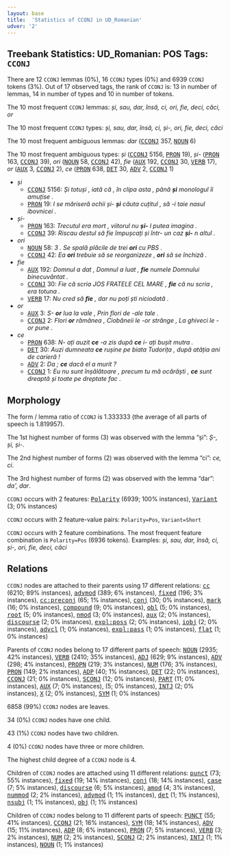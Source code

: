 ```yaml
---
layout: base
title:  'Statistics of CCONJ in UD_Romanian'
udver: '2'
---
```


## Treebank Statistics: UD_Romanian: POS Tags: `CCONJ`

There are 12 `CCONJ` lemmas (0%), 16 `CCONJ` types (0%) and 6939 `CCONJ` tokens (3%).
Out of 17 observed tags, the rank of `CCONJ` is: 13 in number of lemmas, 14 in number of types and 10 in number of tokens.

The 10 most frequent `CCONJ` lemmas: <em>și, sau, dar, însă, ci, ori, fie, deci, căci, or</em>

The 10 most frequent `CCONJ` types:  <em>și, sau, dar, însă, ci, și-, ori, fie, deci, căci</em>

The 10 most frequent ambiguous lemmas: <em>dar</em> (<tt><a href="ro-pos-CCONJ.html">CCONJ</a></tt> 357, <tt><a href="ro-pos-NOUN.html">NOUN</a></tt> 6)

The 10 most frequent ambiguous types:  <em>și</em> (<tt><a href="ro-pos-CCONJ.html">CCONJ</a></tt> 5156, <tt><a href="ro-pos-PRON.html">PRON</a></tt> 19), <em>și-</em> (<tt><a href="ro-pos-PRON.html">PRON</a></tt> 163, <tt><a href="ro-pos-CCONJ.html">CCONJ</a></tt> 39), <em>ori</em> (<tt><a href="ro-pos-NOUN.html">NOUN</a></tt> 58, <tt><a href="ro-pos-CCONJ.html">CCONJ</a></tt> 42), <em>fie</em> (<tt><a href="ro-pos-AUX.html">AUX</a></tt> 192, <tt><a href="ro-pos-CCONJ.html">CCONJ</a></tt> 30, <tt><a href="ro-pos-VERB.html">VERB</a></tt> 17), <em>or</em> (<tt><a href="ro-pos-AUX.html">AUX</a></tt> 3, <tt><a href="ro-pos-CCONJ.html">CCONJ</a></tt> 2), <em>ce</em> (<tt><a href="ro-pos-PRON.html">PRON</a></tt> 638, <tt><a href="ro-pos-DET.html">DET</a></tt> 30, <tt><a href="ro-pos-ADV.html">ADV</a></tt> 2, <tt><a href="ro-pos-CCONJ.html">CCONJ</a></tt> 1)


* <em>și</em>
  * <tt><a href="ro-pos-CCONJ.html">CCONJ</a></tt> 5156: <em>Și totuși , iată că , în clipa asta , până <b>și</b> monologul îi amuțise .</em>
  * <tt><a href="ro-pos-PRON.html">PRON</a></tt> 19: <em>I se măriseră ochii și- <b>și</b> căuta cuțitul , să -i taie nasul ibovnicei .</em>
* <em>și-</em>
  * <tt><a href="ro-pos-PRON.html">PRON</a></tt> 163: <em>Trecutul era mort , viitorul nu <b>și-</b> l putea imagina .</em>
  * <tt><a href="ro-pos-CCONJ.html">CCONJ</a></tt> 39: <em>Riscau destul să fie împușcați și într- un caz <b>și-</b> n altul .</em>
* <em>ori</em>
  * <tt><a href="ro-pos-NOUN.html">NOUN</a></tt> 58: <em>3 . Se spală plăcile de trei <b>ori</b> cu PBS .</em>
  * <tt><a href="ro-pos-CCONJ.html">CCONJ</a></tt> 42: <em>Ea <b>ori</b> trebuie să se reorganizeze , <b>ori</b> să se închiză .</em>
* <em>fie</em>
  * <tt><a href="ro-pos-AUX.html">AUX</a></tt> 192: <em>Domnul a dat , Domnul a luat , <b>fie</b> numele Domnului binecuvântat .</em>
  * <tt><a href="ro-pos-CCONJ.html">CCONJ</a></tt> 30: <em>Fie că scria JOS FRATELE CEL MARE , <b>fie</b> că nu scria , era totuna .</em>
  * <tt><a href="ro-pos-VERB.html">VERB</a></tt> 17: <em>Nu cred să <b>fie</b> , dar nu poți ști niciodată .</em>
* <em>or</em>
  * <tt><a href="ro-pos-AUX.html">AUX</a></tt> 3: <em>S- <b>or</b> lua la vale , Prin flori de -ale tale .</em>
  * <tt><a href="ro-pos-CCONJ.html">CCONJ</a></tt> 2: <em>Flori <b>or</b> rămânea , Ciobăneii le -or strânge , La ghiveci le -or pune .</em>
* <em>ce</em>
  * <tt><a href="ro-pos-PRON.html">PRON</a></tt> 638: <em>N- ați auzit <b>ce</b> -a zis după <b>ce</b> i- ați bușit mutra .</em>
  * <tt><a href="ro-pos-DET.html">DET</a></tt> 30: <em>Auzi dumneata <b>ce</b> rușine pe biata Tudorița , după atâția ani de carieră !</em>
  * <tt><a href="ro-pos-ADV.html">ADV</a></tt> 2: <em>Da ; <b>ce</b> dacă el a murit ?</em>
  * <tt><a href="ro-pos-CCONJ.html">CCONJ</a></tt> 1: <em>Eu nu sunt înșălătoare , precum tu mă ocărăști , <b>ce</b> sunt dreaptă și toate pe dreptate fac .</em>

## Morphology

The form / lemma ratio of `CCONJ` is 1.333333 (the average of all parts of speech is 1.819957).

The 1st highest number of forms (3) was observed with the lemma “și”: <em>Ș-, și, și-</em>.

The 2nd highest number of forms (2) was observed with the lemma “ci”: <em>ce, ci</em>.

The 3rd highest number of forms (2) was observed with the lemma “dar”: <em>da', dar</em>.

`CCONJ` occurs with 2 features: <tt><a href="ro-feat-Polarity.html">Polarity</a></tt> (6939; 100% instances), <tt><a href="ro-feat-Variant.html">Variant</a></tt> (3; 0% instances)

`CCONJ` occurs with 2 feature-value pairs: `Polarity=Pos`, `Variant=Short`

`CCONJ` occurs with 2 feature combinations.
The most frequent feature combination is `Polarity=Pos` (6936 tokens).
Examples: <em>și, sau, dar, însă, ci, și-, ori, fie, deci, căci</em>


## Relations

`CCONJ` nodes are attached to their parents using 17 different relations: <tt><a href="ro-dep-cc.html">cc</a></tt> (6210; 89% instances), <tt><a href="ro-dep-advmod.html">advmod</a></tt> (389; 6% instances), <tt><a href="ro-dep-fixed.html">fixed</a></tt> (196; 3% instances), <tt><a href="ro-dep-cc-preconj.html">cc:preconj</a></tt> (65; 1% instances), <tt><a href="ro-dep-conj.html">conj</a></tt> (30; 0% instances), <tt><a href="ro-dep-mark.html">mark</a></tt> (16; 0% instances), <tt><a href="ro-dep-compound.html">compound</a></tt> (9; 0% instances), <tt><a href="ro-dep-obl.html">obl</a></tt> (5; 0% instances), <tt><a href="ro-dep-root.html">root</a></tt> (5; 0% instances), <tt><a href="ro-dep-nmod.html">nmod</a></tt> (3; 0% instances), <tt><a href="ro-dep-aux.html">aux</a></tt> (2; 0% instances), <tt><a href="ro-dep-discourse.html">discourse</a></tt> (2; 0% instances), <tt><a href="ro-dep-expl-poss.html">expl:poss</a></tt> (2; 0% instances), <tt><a href="ro-dep-iobj.html">iobj</a></tt> (2; 0% instances), <tt><a href="ro-dep-advcl.html">advcl</a></tt> (1; 0% instances), <tt><a href="ro-dep-expl-pass.html">expl:pass</a></tt> (1; 0% instances), <tt><a href="ro-dep-flat.html">flat</a></tt> (1; 0% instances)

Parents of `CCONJ` nodes belong to 17 different parts of speech: <tt><a href="ro-pos-NOUN.html">NOUN</a></tt> (2935; 42% instances), <tt><a href="ro-pos-VERB.html">VERB</a></tt> (2410; 35% instances), <tt><a href="ro-pos-ADJ.html">ADJ</a></tt> (629; 9% instances), <tt><a href="ro-pos-ADV.html">ADV</a></tt> (298; 4% instances), <tt><a href="ro-pos-PROPN.html">PROPN</a></tt> (219; 3% instances), <tt><a href="ro-pos-NUM.html">NUM</a></tt> (176; 3% instances), <tt><a href="ro-pos-PRON.html">PRON</a></tt> (149; 2% instances), <tt><a href="ro-pos-ADP.html">ADP</a></tt> (40; 1% instances), <tt><a href="ro-pos-DET.html">DET</a></tt> (22; 0% instances), <tt><a href="ro-pos-CCONJ.html">CCONJ</a></tt> (21; 0% instances), <tt><a href="ro-pos-SCONJ.html">SCONJ</a></tt> (12; 0% instances), <tt><a href="ro-pos-PART.html">PART</a></tt> (11; 0% instances), <tt><a href="ro-pos-AUX.html">AUX</a></tt> (7; 0% instances),  (5; 0% instances), <tt><a href="ro-pos-INTJ.html">INTJ</a></tt> (2; 0% instances), <tt><a href="ro-pos-X.html">X</a></tt> (2; 0% instances), <tt><a href="ro-pos-SYM.html">SYM</a></tt> (1; 0% instances)

6858 (99%) `CCONJ` nodes are leaves.

34 (0%) `CCONJ` nodes have one child.

43 (1%) `CCONJ` nodes have two children.

4 (0%) `CCONJ` nodes have three or more children.

The highest child degree of a `CCONJ` node is 4.

Children of `CCONJ` nodes are attached using 11 different relations: <tt><a href="ro-dep-punct.html">punct</a></tt> (73; 55% instances), <tt><a href="ro-dep-fixed.html">fixed</a></tt> (19; 14% instances), <tt><a href="ro-dep-conj.html">conj</a></tt> (18; 14% instances), <tt><a href="ro-dep-case.html">case</a></tt> (7; 5% instances), <tt><a href="ro-dep-discourse.html">discourse</a></tt> (6; 5% instances), <tt><a href="ro-dep-amod.html">amod</a></tt> (4; 3% instances), <tt><a href="ro-dep-nummod.html">nummod</a></tt> (2; 2% instances), <tt><a href="ro-dep-advmod.html">advmod</a></tt> (1; 1% instances), <tt><a href="ro-dep-det.html">det</a></tt> (1; 1% instances), <tt><a href="ro-dep-nsubj.html">nsubj</a></tt> (1; 1% instances), <tt><a href="ro-dep-obj.html">obj</a></tt> (1; 1% instances)

Children of `CCONJ` nodes belong to 11 different parts of speech: <tt><a href="ro-pos-PUNCT.html">PUNCT</a></tt> (55; 41% instances), <tt><a href="ro-pos-CCONJ.html">CCONJ</a></tt> (21; 16% instances), <tt><a href="ro-pos-SYM.html">SYM</a></tt> (18; 14% instances), <tt><a href="ro-pos-ADV.html">ADV</a></tt> (15; 11% instances), <tt><a href="ro-pos-ADP.html">ADP</a></tt> (8; 6% instances), <tt><a href="ro-pos-PRON.html">PRON</a></tt> (7; 5% instances), <tt><a href="ro-pos-VERB.html">VERB</a></tt> (3; 2% instances), <tt><a href="ro-pos-NUM.html">NUM</a></tt> (2; 2% instances), <tt><a href="ro-pos-SCONJ.html">SCONJ</a></tt> (2; 2% instances), <tt><a href="ro-pos-INTJ.html">INTJ</a></tt> (1; 1% instances), <tt><a href="ro-pos-NOUN.html">NOUN</a></tt> (1; 1% instances)

